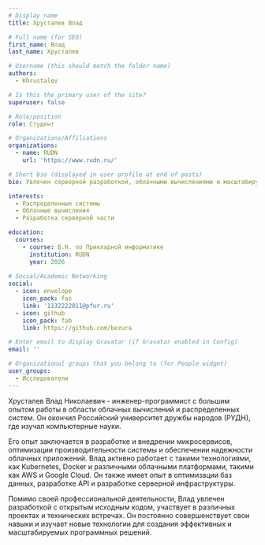 ```yaml
---
# Display name
title: Хрусталев Влад

# Full name (for SEO)
first_name: Влад
last_name: Хрусталев

# Username (this should match the folder name)
authors:
  - Khrustalev

# Is this the primary user of the site?
superuser: false

# Role/position
role: Студент

# Organizations/Affiliations
organizations:
  - name: RUDN
    url: 'https://www.rudn.ru/'

# Short bio (displayed in user profile at end of posts)
bio: Увлечен серверной разработкой, облачными вычислениями и масштабируемыми архитектурными решениями.

interests:
  - Распределенные системы
  - Облачные вычисления
  - Разработка серверной части

education:
  courses:
    - course: Б.Н. по Прикладной информатике
      institution: RUDN
      year: 2026
    
# Social/Academic Networking
social:
  - icon: envelope
    icon_pack: fas
    link: '1132222011@pfur.ru'
  - icon: github
    icon_pack: fab
    link: https://github.com/bezura

# Enter email to display Gravatar (if Gravatar enabled in Config)
email: ''

# Organizational groups that you belong to (for People widget)
user_groups:
  - Исследователи
---
```


Хрусталев Влад Николаевич - инженер-программист с большим опытом работы в области облачных вычислений и распределенных систем. Он окончил Российский университет дружбы народов (РУДН), где изучал компьютерные науки.

Его опыт заключается в разработке и внедрении микросервисов, оптимизации производительности системы и обеспечении надежности облачных приложений. Влад активно работает с такими технологиями, как Kubernetes, Docker и различными облачными платформами, такими как AWS и Google Cloud. Он также имеет опыт в оптимизации баз данных, разработке API и разработке серверной инфраструктуры.

Помимо своей профессиональной деятельности, Влад увлечен разработкой с открытым исходным кодом, участвует в различных проектах и технических встречах. Он постоянно совершенствует свои навыки и изучает новые технологии для создания эффективных и масштабируемых программных решений.
